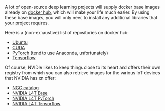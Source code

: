 A lot of open-source deep learning projects will supply docker base images already
on [docker hub](https://hub.docker.com/), which will make your life much easier.
By using these base images, you will only need to install any additional libraries that
your project requires.

Here is a (non-exhaustive) list of repositories on docker hub: 

* [Ubuntu](https://hub.docker.com/_/ubuntu)
* [CUDA](https://hub.docker.com/r/nvidia/cuda)
* [PyTorch](https://hub.docker.com/r/pytorch/pytorch) (tend to use Anaconda, unfortunately)
* [Tensorflow](https://hub.docker.com/r/tensorflow/tensorflow)

Of course, NVIDIA likes to keep things close to its heart and offers their own
registry from which you can also retrieve images for the various IoT devices that
NVIDIA has on offer:

* [NGC catalog](https://ngc.nvidia.com/catalog/containers)
* [NVIDIA L4T Base](https://ngc.nvidia.com/catalog/containers/nvidia:l4t-base)  
* [NVIDIA L4T PyTorch](https://ngc.nvidia.com/catalog/containers/nvidia:l4t-pytorch)
* [NVIDIA L4T Tensorflow](https://ngc.nvidia.com/catalog/containers/nvidia:l4t-tensorflow)
